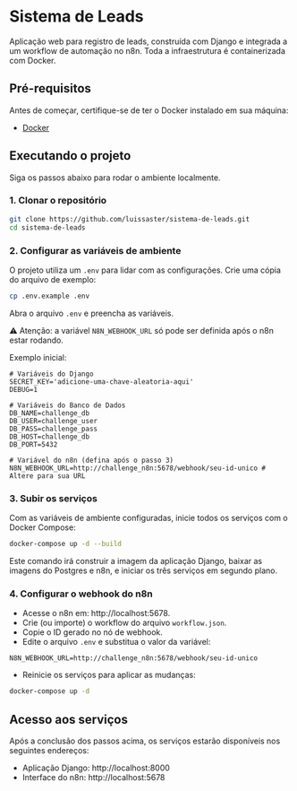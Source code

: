 # Sistema de Leads

Aplicação web para registro de leads, construída com Django e integrada a um workflow de automação no n8n. Toda a infraestrutura é containerizada com Docker.

## Pré-requisitos

Antes de começar, certifique-se de ter o Docker instalado em sua máquina:
* [Docker](https://www.docker.com/get-started/)

## Executando o projeto

Siga os passos abaixo para rodar o ambiente localmente.

### 1. Clonar o repositório
```bash
git clone https://github.com/luissaster/sistema-de-leads.git
cd sistema-de-leads
```

### 2. Configurar as variáveis de ambiente

O projeto utiliza um ```.env``` para lidar com as configurações. Crie uma cópia do arquivo de exemplo:

```bash
cp .env.example .env
```
Abra o arquivo ```.env``` e preencha as variáveis.

⚠️ Atenção: a variável ```N8N_WEBHOOK_URL``` só pode ser definida após o n8n estar rodando.

Exemplo inicial:

```env
# Variáveis do Django
SECRET_KEY='adicione-uma-chave-aleatoria-aqui'
DEBUG=1

# Variáveis do Banco de Dados
DB_NAME=challenge_db
DB_USER=challenge_user
DB_PASS=challenge_pass
DB_HOST=challenge_db
DB_PORT=5432

# Variável do n8n (defina após o passo 3)
N8N_WEBHOOK_URL=http://challenge_n8n:5678/webhook/seu-id-unico # Altere para sua URL
```

### 3. Subir os serviços

Com as variáveis de ambiente configuradas, inicie todos os serviços com o Docker Compose:

```bash
docker-compose up -d --build
```

Este comando irá construir a imagem da aplicação Django, baixar as imagens do Postgres e n8n, e iniciar os três serviços em segundo plano.

### 4. Configurar o webhook do n8n

* Acesse o n8n em: http://localhost:5678.
* Crie (ou importe) o workflow do arquivo ```workflow.json```.
* Copie o ID gerado no nó de webhook.
* Edite o arquivo ```.env``` e substitua o valor da variável:

```env
N8N_WEBHOOK_URL=http://challenge_n8n:5678/webhook/seu-id-unico
```

* Reinicie os serviços para aplicar as mudanças:

```bash
docker-compose up -d
```

## Acesso aos serviços

Após a conclusão dos passos acima, os serviços estarão disponíveis nos seguintes endereços:

* Aplicação Django: http://localhost:8000
* Interface do n8n: http://localhost:5678
